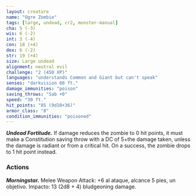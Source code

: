 ```yaml
---
layout: creature
name: "Ogre Zombie"
tags: [large, undead, cr2, monster-manual]
cha: 5 (-3)
wis: 6 (-2)
int: 3 (-4)
con: 18 (+4)
dex: 6 (-2)
str: 19 (+4)
size: Large undead
alignment: neutral evil
challenge: "2 (450 XP)"
languages: "understands Common and Giant but can't speak"
senses: "darkvision 60 ft."
damage_immunities: "poison"
saving_throws: "Sab +0"
speed: "30 ft."
hit_points: "85 (9d10+36)"
armor_class: "8"
condition_immunities: "poisoned"
---
```


***Undead Fortitude.*** If damage reduces the zombie to 0 hit points, it must make a Constitution saving throw with a DC of 5+the damage taken, unless the damage is radiant or from a critical hit. On a success, the zombie drops to 1 hit point instead.

### Actions

***Morningstar.*** Melee Weapon Attack: +6 al ataque, alcance 5 pies, un objetivo. Impacto: 13 (2d8 + 4) bludgeoning damage.